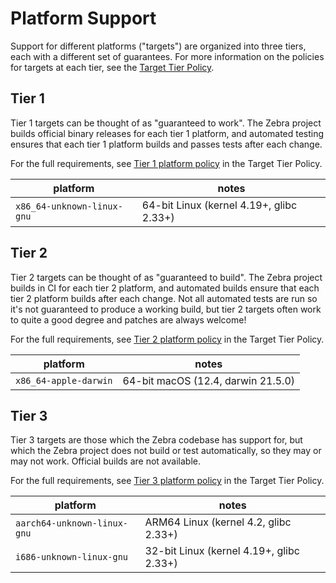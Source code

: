 # Platform Support

Support for different platforms ("targets") are organized into three tiers,
each with a different set of guarantees. For more information on the policies
for targets at each tier, see the [Target Tier Policy](platform-tier-policy.md).
## Tier 1

Tier 1 targets can be thought of as "guaranteed to work". The Zebra project
builds official binary releases for each tier 1 platform, and automated testing
ensures that each tier 1 platform builds and passes tests after each change.

For the full requirements, see [Tier 1 platform policy](platform-tier-policy.md#tier-1-platform-policy) in the Target Tier Policy.

platform | notes
-------|-------
`x86_64-unknown-linux-gnu` | 64-bit Linux (kernel 4.19+, glibc 2.33+)

## Tier 2

Tier 2 targets can be thought of as "guaranteed to build". The Zebra project
builds in CI for each tier 2 platform, and automated builds ensure that each
tier 2 platform builds after each change. Not all automated tests are run so it's
not guaranteed to produce a working build, but tier 2 targets often work to
quite a good degree and patches are always welcome!

For the full requirements, see [Tier 2 platform policy](platform-tier-policy.md#tier-2-platform-policy) in the Target Tier Policy.

platform | notes
-------|-------
`x86_64-apple-darwin` | 64-bit macOS (12.4, darwin 21.5.0)

## Tier 3

Tier 3 targets are those which the Zebra codebase has support for, but which the
Zebra project does not build or test automatically, so they may or may not work.
Official builds are not available.

For the full requirements, see [Tier 3 platform policy](platform-tier-policy.md#tier-3-platform-policy) in the Target Tier
Policy.

platform | notes
-------|-------
`aarch64-unknown-linux-gnu` | ARM64 Linux (kernel 4.2, glibc 2.33+)
`i686-unknown-linux-gnu` | 32-bit Linux (kernel 4.19+, glibc 2.33+)
